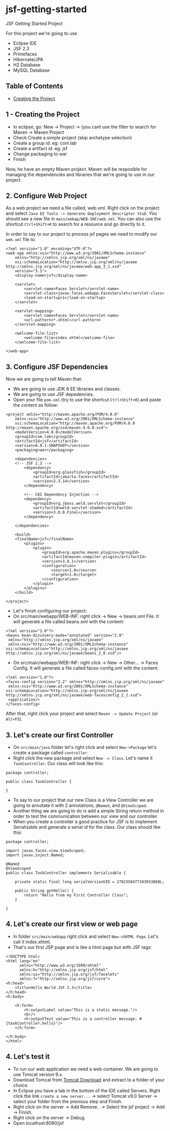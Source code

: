 # jsf-getting-started
JSF Getting Started Project

For this project we're going to use 
- Eclipse IDE
- JSF 2.3
- Primefaces
- Hibernate/JPA
- H2 Database
- MySQL Database

## Table of Contents
- [Creating the Project](#1---creating-the-project)



## 1 - Creating the Project

- In eclipse, go: New -> Project -> (you cant use the filter to search for Maven -> Maven Project
- Check Create a simple project (skip archetype selection)
- Create a group id: eg: com.lab
- Create a artifact id: eg: jsf
- Change packaging to war
- Finish

Now, he have an empty Maven project. Maven will be resposible for managing the dependencies and libraries that we're going to use in our project.

## 2. Configure Web Project

As a web project we need a file called, web.xml. Right click on the project and select `Java EE Tools -> Generate Deployment Descriptor Stub`. You should see a new file in `main/webap/WEB-INF/web.xml`. You can also use the shortcut `Ctrl+Shift+R` to search for a resource and go directly to it.

In order to say to our project to process jsf pages we need to modify our `web.xml` file to:

```
<?xml version="1.0" encoding="UTF-8"?>
<web-app xmlns:xsi="http://www.w3.org/2001/XMLSchema-instance"
	xmlns="http://xmlns.jcp.org/xml/ns/javaee"
	xsi:schemaLocation="http://xmlns.jcp.org/xml/ns/javaee http://xmlns.jcp.org/xml/ns/javaee/web-app_3_1.xsd"
	version="3.1">
	<display-name>jsf</display-name>
	
	<servlet>
		<servlet-name>Faces Servlet</servlet-name>
		<servlet-class>javax.faces.webapp.FacesServlet</servlet-class>
		<load-on-startup>1</load-on-startup>
	</servlet>

	<servlet-mapping>
		<servlet-name>Faces Servlet</servlet-name>
		<url-pattern>*.xhtml</url-pattern>
	</servlet-mapping>

	<welcome-file-list>
		<welcome-file>index.xhtml</welcome-file>
	</welcome-file-list>
	
</web-app>
```

## 3. Configure JSF Dependencies

Now we are going to tell Maven that:
- We are going to use JDK 8 EE libraries and classes.
- We are going to use JSF depedencies. 
- Open your file `pom.xml` (try to use the shortcut `Ctrl+Shift+R`) and paste the content as follow:

```
<project xmlns="http://maven.apache.org/POM/4.0.0"
	xmlns:xsi="http://www.w3.org/2001/XMLSchema-instance"
	xsi:schemaLocation="http://maven.apache.org/POM/4.0.0 http://maven.apache.org/xsd/maven-4.0.0.xsd">
	<modelVersion>4.0.0</modelVersion>
	<groupId>com.lab</groupId>
	<artifactId>jsf</artifactId>
	<version>0.0.1-SNAPSHOT</version>
	<packaging>war</packaging>

	<dependencies>
    <!-- JSF 2.3 -->
		<dependency>
			<groupId>org.glassfish</groupId>
			<artifactId>jakarta.faces</artifactId>
			<version>2.3.14</version>
		</dependency>

		<!-- CDI Dependency Injection -->
		<dependency>
			<groupId>org.jboss.weld.servlet</groupId>
			<artifactId>weld-servlet-shaded</artifactId>
			<version>3.0.0.Final</version>
		</dependency>

	</dependencies>

	<build>
    <finalName>jsf</finalName>
		<plugins>
			<plugin>
				<groupId>org.apache.maven.plugins</groupId>
				<artifactId>maven-compiler-plugin</artifactId>
				<version>3.8.1</version>
				<configuration>
					<source>1.8</source>
					<target>1.8</target>
				</configuration>
			</plugin>
		</plugins>
	</build>

</project>
```

- Let's finish configuring our project:
- On src/main/webapp/WEB-INF: right click -> New -> beans.xml File. It will generate a file called beans.xml with the content:
```
<?xml version="1.0"?>
<beans bean-discovery-mode="annotated" version="2.0"
 xmlns="http://xmlns.jcp.org/xml/ns/javaee"
 xmlns:xsi="http://www.w3.org/2001/XMLSchema-instance" xsi:schemaLocation="http://xmlns.jcp.org/xml/ns/javaee http://xmlns.jcp.org/xml/ns/javaee/beans_2_0.xsd"/>
```
- On src/main/webapp/WEB-INF: right click -> New -> Other... -> Faces Config. It will generate a file called faces-config.xml with the content:
```
<?xml version="1.0"?>
<faces-config version="2.2" xmlns="http://xmlns.jcp.org/xml/ns/javaee"
 xmlns:xsi="http://www.w3.org/2001/XMLSchema-instance" xsi:schemaLocation="http://xmlns.jcp.org/xml/ns/javaee http://xmlns.jcp.org/xml/ns/javaee/web-facesconfig_2_2.xsd">
 <application/>
</faces-config>

```


After that, right click your project and select `Maven -> Update Project` (or `Alt+F5`).

## 3. Let's create our first Controller

- On `src/main/java` folder let's right click and select `New->Package` let's create a package called `controller`.
- Right click the new package and select `New -> Class`. Let's name it `TaskController`. Our class will look like this:
```
package controller;

public class TaskController {

}

```
- To say to our project that our new Class is a View Controller we are going to annotate it with 2 annotations, `@Named`, and `@ViewScoped`. 
- Another thing we are going to do is add a simple String return method in order to test the communication between our view and our controller.
- When you create a controller a good practice for JSF is to implement Serializable and generate a serial id for the class.
Our class should like this:
```
package controller;

import javax.faces.view.ViewScoped;
import javax.inject.Named;

@Named
@ViewScoped
public class TaskController implements Serializable {
	
	private static final long serialVersionUID = 2702358477103653868L;

	public String getHello() {
		return "Hello from my First Controller Class";
	}

}
```

## 4. Let's create our first view or web page

- In folder `src/main/webapp` right click and select `New->XHTML Page`. Let's call it index.xhtml.
- That's our first JSP page and is like a html page but with JSF tags:

```
<!DOCTYPE html>
<html lang="en"
      xmlns="http://www.w3.org/1999/xhtml"
      xmlns:h="http://xmlns.jcp.org/jsf/html"
      xmlns:ui="http://xmlns.jcp.org/jsf/facelets"
      xmlns:f="http://xmlns.jcp.org/jsf/core">
<h:head>
    <title>Hello World JSF 2.3</title>
</h:head>
<h:body>

    <h:form>
        <h:outputLabel value="This is a static message."/>
        <br/>
        <h:outputText value="This is a controller message: #{taskController.hello}"/>
    </h:form>

</h:body>
</html>
```

## 4. Let's test it
- To run our web application we need a web container. We are going to use Tomcat version 9.x.
- Download Tomcat from [Tomcat Download](https://tomcat.apache.org/download-90.cgi) and extract to a folder of your choice.
- In Eclipse you have a tab in the bottom of the IDE called Servers. Right click the link `create a new server...` -> select Tomcat v9.0 Server -> select your folder from the previous step and Finish.
- Right click on the server -> Add Remove.. -> Select the jsf project -> Add -> Finish.
- Right click on the server -> Debug
- Open localhost:8080/jsf


